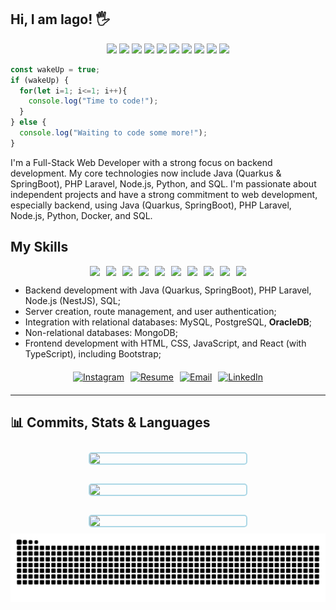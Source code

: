 ## Hi, I am Iago! 🖐️


<p align="center">
  <img src="https://img.shields.io/badge/Java-ED8B00?style=for-the-badge&logo=java&logoColor=white"/>
  <img src="https://img.shields.io/badge/Quarkus-4695EB?style=for-the-badge&logo=quarkus&logoColor=white"/>
  <img src="https://img.shields.io/badge/SpringBoot-6DB33F?style=for-the-badge&logo=springboot&logoColor=white"/>
  <img src="https://img.shields.io/badge/React-20232A?style=for-the-badge&logo=react&logoColor=61DAFB"/>
  <img src="https://img.shields.io/badge/TypeScript-007ACC?style=for-the-badge&logo=typescript&logoColor=white"/>
  <img src="https://img.shields.io/badge/PHP-777BB4?style=for-the-badge&logo=php&logoColor=white"/>
  <img src="https://img.shields.io/badge/Laravel-FF2D20?style=for-the-badge&logo=laravel&logoColor=white"/>
  <img src="https://img.shields.io/badge/Node.js-339933?style=for-the-badge&logo=nodedotjs&logoColor=white"/>
  <img src="https://img.shields.io/badge/NestJS-E0234E?style=for-the-badge&logo=nestjs&logoColor=white"/>
  <img src="https://img.shields.io/badge/Docker-2496ED?style=for-the-badge&logo=docker&logoColor=white"/>
</p>

```javascript
const wakeUp = true;
if (wakeUp) {
  for(let i=1; i<=1; i++){
    console.log("Time to code!");
  }
} else {
  console.log("Waiting to code some more!");
}
```



I'm a Full-Stack Web Developer with a strong focus on backend development. My core technologies now include Java (Quarkus & SpringBoot), PHP Laravel, Node.js, Python, and SQL. I'm passionate about independent projects and have a strong commitment to web development, especially backend, using Java (Quarkus, SpringBoot), PHP Laravel, Node.js, Python, Docker, and SQL.


## My Skills

<div align="center" style="display: flex; flex-wrap: wrap; justify-content: center; gap: 10px;">
  <img src="https://img.shields.io/badge/Java-ED8B00?style=flat-square&logo=java&logoColor=white"/>
  <img src="https://img.shields.io/badge/Quarkus-4695EB?style=flat-square&logo=quarkus&logoColor=white"/>
  <img src="https://img.shields.io/badge/SpringBoot-6DB33F?style=flat-square&logo=springboot&logoColor=white"/>
  <img src="https://img.shields.io/badge/PHP-777BB4?style=flat-square&logo=php&logoColor=white"/>
  <img src="https://img.shields.io/badge/Laravel-FF2D20?style=flat-square&logo=laravel&logoColor=white"/>
  <img src="https://img.shields.io/badge/Node.js-339933?style=flat-square&logo=nodedotjs&logoColor=white"/>
  <img src="https://img.shields.io/badge/NestJS-E0234E?style=flat-square&logo=nestjs&logoColor=white"/>
  <img src="https://img.shields.io/badge/Docker-2496ED?style=flat-square&logo=docker&logoColor=white"/>
  <img src="https://img.shields.io/badge/React-20232A?style=flat-square&logo=react&logoColor=61DAFB"/>
  <img src="https://img.shields.io/badge/TypeScript-007ACC?style=flat-square&logo=typescript&logoColor=white"/>
</div>

- Backend development with Java (Quarkus, SpringBoot), PHP Laravel, Node.js (NestJS), SQL;
- Server creation, route management, and user authentication;
- Integration with relational databases: MySQL, PostgreSQL, **OracleDB**;
- Non-relational databases: MongoDB;
- Frontend development with HTML, CSS, JavaScript, and React (with TypeScript), including Bootstrap;



<div align="center" style="margin: 20px 0; display: flex; flex-wrap: wrap; justify-content: center; gap: 10px;">
  <a href="https://www.instagram.com/devlooppear/" target="_blank">
    <img src="https://img.shields.io/badge/Instagram-E4405F?style=for-the-badge&logo=instagram&logoColor=white" alt="Instagram"/>
  </a>
  <a href="https://iago-silva-myportfoli.vercel.app/" target="_blank">
    <img src="https://img.shields.io/badge/Resume-Website-blue?style=for-the-badge" alt="Resume"/>
  </a>
  <a href="mailto:iago.profissional.developer@gmail.com">
    <img src="https://img.shields.io/badge/Email-D14836?style=for-the-badge&logo=gmail&logoColor=white" alt="Email"/>
  </a>
  <a href="https://www.linkedin.com/in/iago-silva-42130b209/" target="_blank">
    <img src="https://img.shields.io/badge/LinkedIn-0077B5?style=for-the-badge&logo=linkedin&logoColor=white" alt="LinkedIn"/>
  </a>
</div>

---


## 📊 Commits, Stats & Languages

<div align="center" style="display: flex; flex-wrap: wrap; justify-content: center; gap: 10px;">
  <img src="https://github-profile-summary-cards.vercel.app/api/cards/profile-details?username=devlooppear&show_icons=true&theme=2077" style="max-width: 100%; border: 2px solid lightblue; border-radius: 5px; margin: 10px; min-width: 250px;"/>
  <img src="https://github-profile-summary-cards.vercel.app/api/cards/stats?username=devlooppear&show_icons=true&theme=2077" style="max-width: 100%; border: 2px solid lightblue; border-radius: 5px; margin: 10px; min-width: 250px;"/>
  <img src="https://github-profile-summary-cards.vercel.app/api/cards/productive-time?username=devlooppear&show_icons=true&theme=2077" style="max-width: 100%; border: 2px solid lightblue; border-radius: 5px; margin: 10px; min-width: 250px;"/>
</div>

<div align="center">
  <picture>
    <source media="(prefers-color-scheme: dark)" srcset="https://raw.githubusercontent.com/devlooppear/devlooppear/output/github-contribution-grid-snake-dark.svg" />
    <img alt="GitHub Contribution Snake" src="https://raw.githubusercontent.com/devlooppear/devlooppear/output/github-contribution-grid-snake.svg" style="max-width: 100%;"/>
  </picture>
</div>

